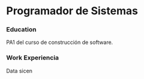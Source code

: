 # Programador de Sistemas
### Education
PA1 del curso de construcción de software.

### Work Experiencia
Data sicen
